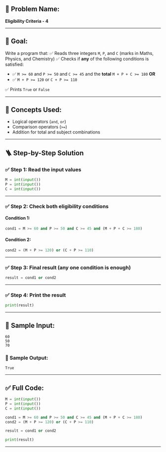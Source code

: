 ## 🧩 **Problem Name:**

**Eligibility Criteria - 4**

---

## 🎯 **Goal:**

Write a program that:
✅ Reads three integers `M`, `P`, and `C` (marks in Maths, Physics, and Chemistry)
✅ Checks if **any** of the following conditions is satisfied:

- ✅ `M >= 60` and `P >= 50` and `C >= 45` and the **total** `M + P + C >= 180`
  **OR**
- ✅ `M + P >= 120` or `C + P >= 110`

✅ Prints `True` or `False`

---

## 🧠 **Concepts Used:**

- Logical operators (`and`, `or`)
- Comparison operators (`>=`)
- Addition for total and subject combinations

---

## 🪜 **Step-by-Step Solution**

### ✅ Step 1: Read the input values

```python
M = int(input())
P = int(input())
C = int(input())
```

---

### ✅ Step 2: Check both eligibility conditions

#### Condition 1:

```python
cond1 = M >= 60 and P >= 50 and C >= 45 and (M + P + C >= 180)
```

#### Condition 2:

```python
cond2 = (M + P >= 120) or (C + P >= 110)
```

---

### ✅ Step 3: Final result (any one condition is enough)

```python
result = cond1 or cond2
```

---

### ✅ Step 4: Print the result

```python
print(result)
```

---

## 🧪 Sample Input:

```
60
50
70
```

### 🧾 Sample Output:

```
True
```

---

## ✅ Full Code:

```python
M = int(input())
P = int(input())
C = int(input())

cond1 = M >= 60 and P >= 50 and C >= 45 and (M + P + C >= 180)
cond2 = (M + P >= 120) or (C + P >= 110)

result = cond1 or cond2

print(result)
```

---
